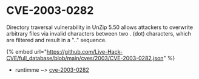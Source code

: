 # CVE-2003-0282

Directory traversal vulnerability in UnZip 5.50 allows attackers to overwrite arbitrary files via invalid characters between two . (dot) characters, which are filtered and result in a ".." sequence.

{% embed url="https://github.com/Live-Hack-CVE/full_database/blob/main/cves/2003/CVE-2003-0282.json" %}


* runtimme ~> [cve-2003-0282](https://www.alice-snow.ru/2003/database/cve-2003-0282/cve-2003-0282-runtimme)